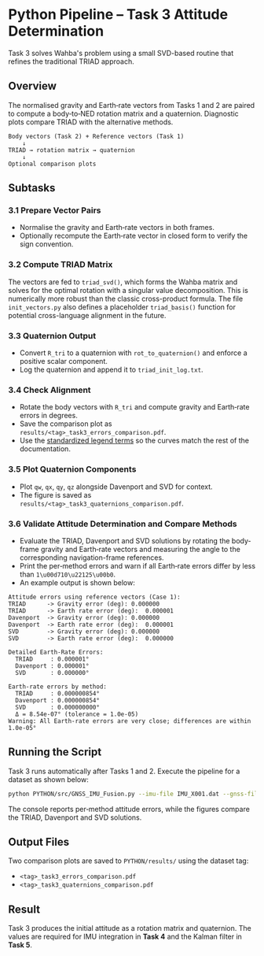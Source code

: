 # Python Pipeline – Task 3 Attitude Determination

Task 3 solves Wahba's problem using a small SVD-based routine that refines the traditional TRIAD approach.

## Overview

The normalised gravity and Earth‑rate vectors from Tasks 1 and 2 are paired to compute a body‑to‑NED rotation matrix and a quaternion.  Diagnostic plots compare TRIAD with the alternative methods.

```text
Body vectors (Task 2) + Reference vectors (Task 1)
    ↓
TRIAD → rotation matrix → quaternion
    ↓
Optional comparison plots
```

## Subtasks

### 3.1 Prepare Vector Pairs
- Normalise the gravity and Earth‑rate vectors in both frames.
- Optionally recompute the Earth‑rate vector in closed form to verify the sign convention.

### 3.2 Compute TRIAD Matrix
The vectors are fed to `triad_svd()`, which forms the Wahba matrix and
solves for the optimal rotation with a singular value decomposition.
This is numerically more robust than the classic cross-product formula.
The file `init_vectors.py` also defines a placeholder `triad_basis()`
function for potential cross-language alignment in the future.

### 3.3 Quaternion Output
- Convert `R_tri` to a quaternion with `rot_to_quaternion()` and enforce a positive scalar component.
- Log the quaternion and append it to `triad_init_log.txt`.

### 3.4 Check Alignment
- Rotate the body vectors with `R_tri` and compute gravity and Earth‑rate errors in degrees.
- Save the comparison plot as `results/<tag>_task3_errors_comparison.pdf`.
- Use the [standardized legend terms](../PlottingChecklist.md#standardized-legend-terms) so the curves match the rest of the documentation.

### 3.5 Plot Quaternion Components
- Plot `qw`, `qx`, `qy`, `qz` alongside Davenport and SVD for context.
- The figure is saved as `results/<tag>_task3_quaternions_comparison.pdf`.

### 3.6 Validate Attitude Determination and Compare Methods
- Evaluate the TRIAD, Davenport and SVD solutions by rotating the body-frame gravity
  and Earth‑rate vectors and measuring the angle to the corresponding navigation-frame
  references.
- Print the per‑method errors and warn if all Earth‑rate errors differ by less than
  `1\u00d710\u22125\u00b0`.
- An example output is shown below:

```text
Attitude errors using reference vectors (Case 1):
TRIAD      -> Gravity error (deg): 0.000000
TRIAD      -> Earth rate error (deg):  0.000001
Davenport  -> Gravity error (deg): 0.000000
Davenport  -> Earth rate error (deg):  0.000001
SVD        -> Gravity error (deg): 0.000000
SVD        -> Earth rate error (deg):  0.000000

Detailed Earth-Rate Errors:
  TRIAD     : 0.000001°
  Davenport : 0.000001°
  SVD       : 0.000000°

Earth-rate errors by method:
  TRIAD     : 0.000000854°
  Davenport : 0.000000854°
  SVD       : 0.000000000°
  Δ = 8.54e-07° (tolerance = 1.0e-05)
Warning: All Earth-rate errors are very close; differences are within 1.0e-05°
```

## Running the Script

Task 3 runs automatically after Tasks 1 and 2.  Execute the pipeline for a
dataset as shown below:

```bash
python PYTHON/src/GNSS_IMU_Fusion.py --imu-file IMU_X001.dat --gnss-file GNSS_X001.csv
```

The console reports per‑method attitude errors, while the figures compare the
TRIAD, Davenport and SVD solutions.

## Output Files

Two comparison plots are saved to `PYTHON/results/` using the dataset tag:

- `<tag>_task3_errors_comparison.pdf`
- `<tag>_task3_quaternions_comparison.pdf`

## Result

Task 3 produces the initial attitude as a rotation matrix and quaternion.  The values are required for IMU integration in **Task 4** and the Kalman filter in **Task 5**.
